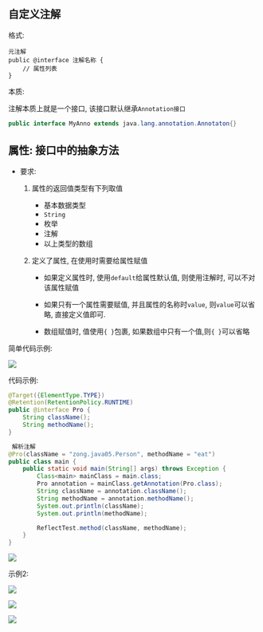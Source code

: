 ## 自定义注解

格式:

```
元注解
public @interface 注解名称 {
	// 属性列表
}
```

本质:

注解本质上就是一个接口, 该接口默认继承`Annotation接口`

```java
public interface MyAnno extends java.lang.annotation.Annotaton{}
```

## 属性: 接口中的抽象方法

- 要求:

  1. 属性的返回值类型有下列取值

     - 基本数据类型
     - `String`
     - 枚举
     - 注解
     - 以上类型的数组

  2. 定义了属性, 在使用时需要给属性赋值

     - 如果定义属性时, 使用`default`给属性默认值, 则使用注解时, 可以不对该属性赋值

     - 如果只有一个属性需要赋值, 并且属性的名称时`value`, 则`value`可以省略, 直接定义值即可.

     - 数组赋值时, 值使用`{ }`包裹, 如果数组中只有一个值,则`{ }`可以省略

        

简单代码示例: 

![](https://pic.superbed.cn/item/5dc376158e0e2e3ee94e93c8.jpg)







代码示例:

```java
@Target({ElementType.TYPE})
@Retention(RetentionPolicy.RUNTIME)
public @interface Pro {
    String className();
    String methodName();
}
```

```java
 解析注解
@Pro(className = "zong.java05.Person", methodName = "eat")
public class main {
    public static void main(String[] args) throws Exception {
        Class<main> mainClass = main.class;
        Pro annotation = mainClass.getAnnotation(Pro.class);
        String className = annotation.className();
        String methodName = annotation.methodName();
        System.out.println(className);
        System.out.println(methodName);

        ReflectTest.method(className, methodName);
    }
}
```

![](https://pic.superbed.cn/item/5dc3c20a8e0e2e3ee95752a8.jpg)



示例2:

![](https://pic.superbed.cn/item/5dc3c42b8e0e2e3ee9579ee6.jpg)

![](https://pic.superbed.cn/item/5dc3c4378e0e2e3ee957a0db.jpg)

![](https://pic.superbed.cn/item/5dc3c40a8e0e2e3ee957990b.jpg)































































